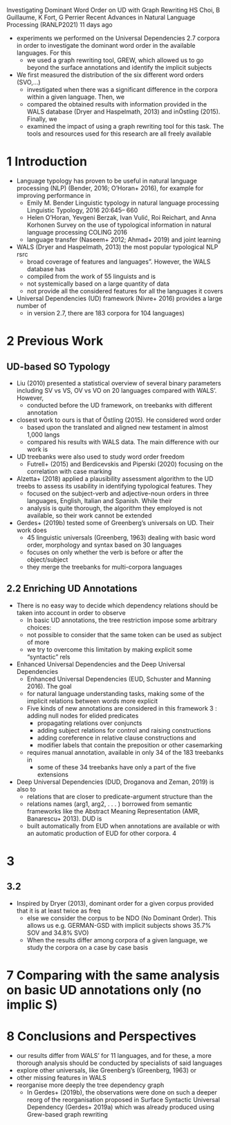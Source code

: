 Investigating Dominant Word Order on UD with Graph Rewriting
HS Choi, B Guillaume, K Fort, G Perrier
Recent Advances in Natural Language Processing (RANLP2021) 11 days ago

* experiments we performed on the Universal Dependencies 2.7 corpora in order to
  investigate the dominant word order in the available languages. For this
  * we used a graph rewriting tool, GREW, which allowed us to
    go beyond the surface annotations and identify the implicit subjects
* We first measured the distribution of the six different word orders (SVO,...)
  * investigated when there was a significant difference in the corpora within a
    given language. Then, we
  * compared the obtained results with information provided in the
    WALS database (Dryer and Haspelmath, 2013) and inÖstling (2015). Finally, we
  * examined the impact of using a graph rewriting tool for this task. The tools
    and resources used for this research are all freely available

# 1 Introduction

* Language typology has proven to be useful in natural language processing (NLP)
  (Bender, 2016; O’Horan+ 2016), for example for improving performance in
  * Emily M. Bender
    Linguistic typology in natural language processing
    Linguistic Typology, 2016 20:645– 660
  * Helen O’Horan, Yevgeni Berzak, Ivan Vulić, Roi Reichart, and Anna Korhonen
    Survey on the use of typological information in natural language processing
    COLING 2016
  * language transfer (Naseem+ 2012; Ahmad+ 2019) and joint learning
* WALS (Dryer and Haspelmath, 2013) the most popular typological NLP rsrc
  * broad coverage of features and languages”. However, the WALS database  has
  * compiled from the work of 55 linguists and is
  * not systemically based on a large quantity of data
  * not provide all the considered features for all the languages it covers
* Universal Dependencies (UD) framework (Nivre+ 2016) provides a large number of
  * in version 2.7, there are 183 corpora for 104 languages)

# 2 Previous Work

## UD-based SO Typology

* Liu (2010) presented a statistical overview of several binary parameters
  including SV vs VS, OV vs VO on 20 languages compared with WALS’. However,
  * conducted before the UD framework, on treebanks with different annotation
* closest work to ours is that of Östling (2015). He considered word order
  * based upon the translated and aligned new testament in almost 1,000 langs
  * compared his results with WALS data. The main difference with our work is
* UD treebanks were also used to study word order freedom
  * Futrell+ (2015) and Berdicevskis and Piperski (2020)
    focusing on the correlation with case marking
* Alzetta+ (2018) applied a plausibility assessment algorithm to the UD treebs
  to assess its usability in identifying typological features. They
  * focused on the subject-verb and adjective-noun orders in three languages,
    English, Italian and Spanish. While their
  * analysis is quite thorough, the algorithm they employed is not available, so
    their work cannot be extended
* Gerdes+ (2019b) tested some of Greenberg’s universals on UD. Their work does
  * 45 linguistic universals (Greenberg, 1963)
    dealing with basic word order, morphology and syntax based on 30 languages
  * focuses on only whether the verb is before or after the object/subject
  * they merge the treebanks for multi-corpora languages

## 2.2 Enriching UD Annotations

* There is no easy way to decide
  which dependency relations should be taken into account in order to observe
  * In basic UD annotations, the tree restriction impose some arbitrary choices:
  * not possible to consider that the same token can be used as subject of more
  * we try to overcome this limitation by making explicit some “syntactic” rels
* Enhanced Universal Dependencies and the Deep Universal Dependencies
  * Enhanced Universal Dependencies (EUD, Schuster and Manning 2016). The goal
  * for natural language understanding tasks,
    making some of the implicit relations between words more explicit
  * Five kinds of new annotations are considered in this framework 3 : adding null nodes for elided predicates
    * propagating relations over conjuncts
    * adding subject relations for control and raising constructions
    * adding coreference in relative clause constructions and
    * modifier labels that contain the preposition or other casemarking
  * requires manual annotation, available in only 34 of the 183 treebanks in
    * some of these 34 treebanks have only a part of the five extensions
* Deep Universal Dependencies (DUD, Droganova and Zeman, 2019) is also to
  * relations that are closer to predicate-argument structure than the
  * relations names (arg1, arg2, . . . ) borrowed from semantic frameworks like
    the Abstract Meaning Representation (AMR, Banarescu+ 2013). DUD is
  * built automatically from EUD when annotations are available or with an
    automatic production of EUD for other corpora. 4

# 3

## 3.2

* Inspired by Dryer (2013),
  dominant order for a given corpus provided that it is at least twice as freq
  * else we consider the corpus to be NDO (No Dominant Order).  This allows us
    e.g. GERMAN-GSD with implicit subjects shows 35.7% SOV and 34.8% SVO)
  * When the results differ among corpora of a given language,
    we study the corpora on a case by case basis

# 7 Comparing  with the same analysis on basic UD annotations only (no implic S)

# 8 Conclusions and Perspectives

* our results differ from WALS’ for 11 languages, and for these,
  a more thorough analysis should be conducted by specialists of said languages
* explore other universals, like Greenberg’s (Greenberg, 1963) or
* other missing features in WALS
* reorganise more deeply the tree dependency graph
  * In Gerdes+ (2019b), the observations were done on such a deeper reorg of the
    reorganisation proposed in Surface Syntactic Universal Dependency (Gerdes+
    2019a) which was already produced using Grew-based graph rewriting
